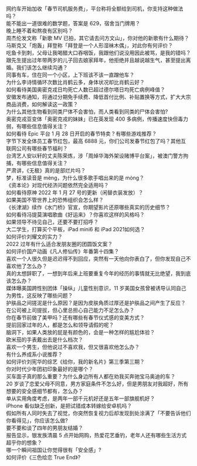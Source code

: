 网约车开始加收「春节司机服务费」，平台称将全额给到司机，你支持这种做法吗？  
能不能出一道很难的数学题，答案是 629，宿舍当门牌用？  
晚上睡不着和熬夜有区别吗？  
周杰伦发文称「新歌 MV 已拍，其它请去问方文山」，你对他的新歌有什么期待？  
马斯克又「炮轰」拜登称「拜登是一个人形湿袜木偶」，对此你有何评价？  
吃鱼卡到刺，父母让我喝醋大口吞咽饭，我跟他们说没用因此被骂，是我的错吗？  
跟先生提出过年带两岁的儿子回去娘家拜年，他拒绝并且越说越生气，甚至提出离婚。我们该怎么继续沟通？  
同事有车，住在同一个小区，上下班该不该一直蹭他车？  
为什么李诗情循环次数比肖鹤云多，身体状况却比肖鹤云好？  
如何看待美国奥密克戎日均死亡人数已超过德尔塔日均死亡病例峰值？  
安徽发布通知，将通过分期免手续费、降低首付比例、补贴置换等方式，扩大大宗商品消费，如何解读这一政策？  
为什么其他生物看到同类尸体不会害怕，而人类看到同类的尸体会害怕?  
奥密克戎亚变体「奥密克戎的妹妹」已在英发现 400 多病例，传播速度快但毒力弱，有哪些信息值得关注？  
如何看待 Epic 平台 1 月 28 日开启的春节特卖？有哪些游戏推荐？  
字节下发全体员工春节红包，最高 6888 元，你们公司发春节红包了吗？其他互联网公司有哪些春节福利？  
台湾艺人安以轩的丈夫陈荣炼，涉「周焯华海外架设赌博平台案」，被澳门警方拘捕，有哪些信息值得关注？  
严肃讲，《无极》真的是部烂片吗？  
梦，标准读音是 mèng，为什么很多歌手唱出来的是 mòng？  
《资本论》对现代经济问题依然完全适用吗？  
如何看待原神 2022 年 1 月 27 号的更新（闲替衣装发放）？  
如果美国不管世界上的恐怖组织会怎么样？  
《长津湖》续作《水门桥》官宣，你期望影片还原哪些真实的历史细节？  
如何看待冯提莫演唱歌曲《好运来》？你喜欢这样的风格吗？  
如果领导不待见自己，还要不要打招呼？  
大二学生，打算买个平板，iPad mini6 和 iPad 2021如何选？  
如何评价刘耀文的实力？  
2022 过年有什么适合发朋友圈的团圆饭文案？  
如何评价国产动画《凡人修仙传》年番第十四集？  
喜欢一个人很久但是迟迟得不到回应，突然有一天他向你表白了，但你发现自己不喜欢他了怎么办？  
真的太想辞职了，一想到年后来上班要重复今年的经历的事情就无比绝望，我到底该怎么办？  
媒体曝美国跨性别团体「操纵」儿童性别意识，11 岁美国女孩曾被诱导认同自己为男性，这反映了哪些问题？  
护肤品之间搓泥是什么原因？是因为皮肤角质过厚还是护肤品之间产生了反应？  
在公司被上司提拔，但心里总担心自己能力不足怎么办？  
你在春节前做了美甲吗？还有哪些有春节仪式感的变美方式？  
提前回家过年的人，都是怎么和领导请假的呢？  
脑洞下，如果人类放的屁是有颜色的，会是一种怎样的尴尬体验？  
欧米茄的手表戴出去是什么档次？  
喜欢一个男生，但他说过不喜欢我，但又很喜欢他怎么办？  
有什么养成系小说推荐？  
如何评价刘宪华的综艺《给你，我的新名片》第三季第三期？  
你对时代少年团初印象最好的是哪个？  
买车面子真的那么重要？为什么身边所有人都在劝我买奔驰宝马奥迪的车？  
20 岁谈了恋爱父母不同意，男方家庭条件不怎么好，但是男朋友对我超好，所有想要的安全感细节都有，怎么办？  
单从实用角度考虑，是两年一部千元机好还是五年一部旗舰机好？  
iPhone 看似缺乏创新，是把试错成本转嫁给安卓机吗？  
假如所有人同时失去了视觉，你突然恢复视力后却发现到处涂满了「不要告诉他们你看得见」，你应该怎么做?  
要不要和谈了四年的男朋友结婚？  
报告显示，银发族清晨 5 点开始网购，热爱花艺垂钓，老年人还有哪些生活方式超乎你的想象？  
哪一个瞬间祖国让你觉得很有「安全感」?  
如何评价《三色绘恋 True End》?  
